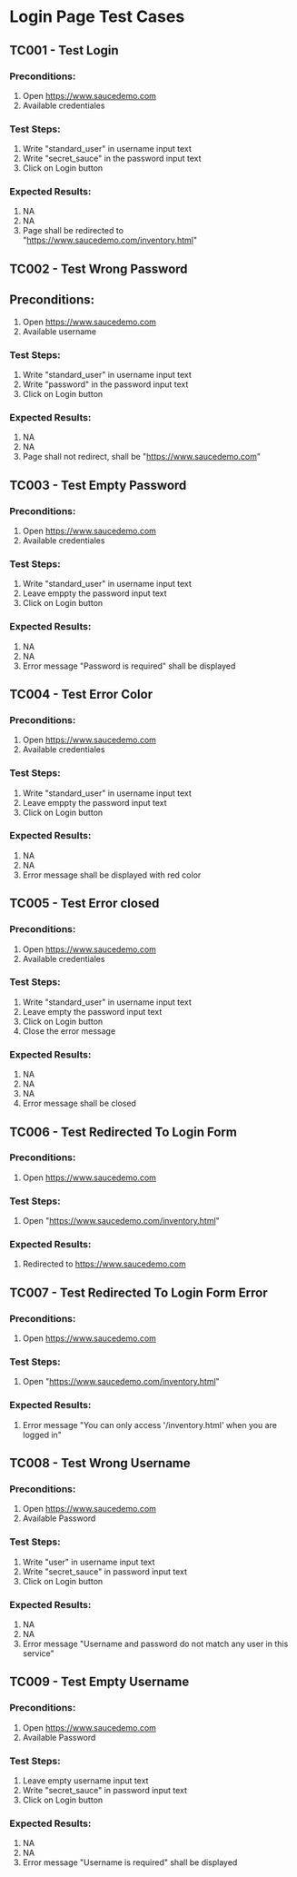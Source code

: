 # Login Page Test Cases

## TC001 - Test Login

### Preconditions: 

1. Open https://www.saucedemo.com
2. Available credentiales

### Test Steps:

1. Write "standard_user" in username input text
2. Write "secret_sauce" in the password input text
3. Click on Login button
### Expected Results:

1. NA
2. NA
3. Page shall be redirected to "https://www.saucedemo.com/inventory.html"


## TC002 - Test Wrong Password
## Preconditions:

1. Open https://www.saucedemo.com
2. Available username

### Test Steps:

1. Write "standard_user" in username input text
2. Write "password" in the password input text
3. Click on Login button

### Expected Results:

1. NA
2. NA
3. Page shall not redirect, shall be "https://www.saucedemo.com"

## TC003 - Test Empty Password 

### Preconditions:

1. Open https://www.saucedemo.com
2. Available credentiales

### Test Steps:

1. Write "standard_user" in username input text
2. Leave emppty the password input text
3. Click on Login button

### Expected Results:

1. NA
2. NA
3. Error message "Password is required" shall be displayed

## TC004 - Test Error Color

### Preconditions:

1. Open https://www.saucedemo.com
2. Available credentiales

### Test Steps:

1. Write "standard_user" in username input text
2. Leave emppty the password input text
3. Click on Login button

### Expected Results:

1. NA
2. NA
3. Error message shall be displayed with red color

## TC005 - Test Error closed

### Preconditions:

1. Open https://www.saucedemo.com
2. Available credentiales

### Test Steps:

1. Write "standard_user" in username input text
2. Leave empty the password input text
3. Click on Login button
4. Close the error message

### Expected Results:

1. NA
2. NA
3. NA
4. Error message shall be closed

## TC006 - Test Redirected To Login Form

### Preconditions:

1. Open https://www.saucedemo.com

### Test Steps:

1. Open "https://www.saucedemo.com/inventory.html"

### Expected Results:

1. Redirected to https://www.saucedemo.com

## TC007 - Test Redirected To Login Form Error

### Preconditions:

1. Open https://www.saucedemo.com

### Test Steps:

1. Open "https://www.saucedemo.com/inventory.html"

### Expected Results:

1. Error message "You can only access '/inventory.html' when you are logged in"

## TC008 - Test Wrong Username

### Preconditions:

1. Open https://www.saucedemo.com
2. Available Password

### Test Steps:

1. Write "user" in username input text
2. Write "secret_sauce" in password input text
3. Click on Login button

### Expected Results:

1. NA
2. NA
3. Error message "Username and password do not match any user in this service"

## TC009 - Test Empty Username

### Preconditions:

1. Open https://www.saucedemo.com
2. Available Password

### Test Steps:

1. Leave empty username input text
2. Write "secret_sauce" in password input text
3. Click on Login button

### Expected Results:

1. NA
2. NA
3. Error message "Username is required" shall be displayed